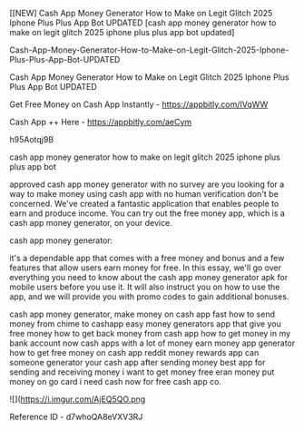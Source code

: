 [[NEW] Cash App Money Generator How to Make on Legit Glitch 2025 Iphone Plus Plus App Bot UPDATED [cash app money generator how to make on legit glitch 2025 iphone plus plus app bot updated]

Cash-App-Money-Generator-How-to-Make-on-Legit-Glitch-2025-Iphone-Plus-Plus-App-Bot-UPDATED

Cash App Money Generator How to Make on Legit Glitch 2025 Iphone Plus Plus App Bot UPDATED

Get Free Money on Cash App Instantly -  https://appbitly.com/IVqWW


Cash App ++ Here - https://appbitly.com/aeCym


h95Aotqj9B

cash app money generator how to make on legit glitch 2025 iphone plus plus app bot

approved cash app money generator with no survey are you looking for a way to make money using cash app with no human verification don't be concerned. We've created a fantastic application that enables people to earn and produce income. You can try out the free money app, which is a cash app money generator, on your device.

cash app money generator:

it's a dependable app that comes with a free money and bonus and a few features that allow users earn money for free. In this essay, we'll go over everything you need to know about the cash app money generator apk for mobile users before you use it. It will also instruct you on how to use the app, and we will provide you with promo codes to gain additional bonuses.

cash app money generator, make money on cash app fast how to send money from chime to cashapp easy money generators app that give you free money how to get back money from cash app how to get money in my bank account now cash apps with a lot of money earn money app generator how to get free money on cash app reddit money rewards app can someone generator your cash app after sending money best app for sending and receiving money i want to get money free eran money put money on go card i need cash now for free cash app co.

![](https://i.imgur.com/AjEQ5QO.png

Reference ID - d7whoQA8eVXV3RJ